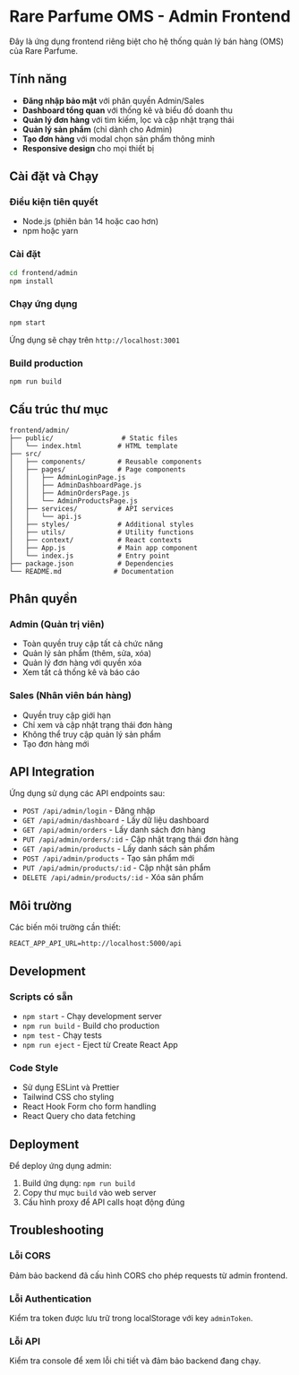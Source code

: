 # Rare Parfume OMS - Admin Frontend

Đây là ứng dụng frontend riêng biệt cho hệ thống quản lý bán hàng (OMS) của Rare Parfume.

## Tính năng

- **Đăng nhập bảo mật** với phân quyền Admin/Sales
- **Dashboard tổng quan** với thống kê và biểu đồ doanh thu
- **Quản lý đơn hàng** với tìm kiếm, lọc và cập nhật trạng thái
- **Quản lý sản phẩm** (chỉ dành cho Admin)
- **Tạo đơn hàng** với modal chọn sản phẩm thông minh
- **Responsive design** cho mọi thiết bị

## Cài đặt và Chạy

### Điều kiện tiên quyết

- Node.js (phiên bản 14 hoặc cao hơn)
- npm hoặc yarn

### Cài đặt

```bash
cd frontend/admin
npm install
```

### Chạy ứng dụng

```bash
npm start
```

Ứng dụng sẽ chạy trên `http://localhost:3001`

### Build production

```bash
npm run build
```

## Cấu trúc thư mục

```
frontend/admin/
├── public/                 # Static files
│   └── index.html         # HTML template
├── src/
│   ├── components/        # Reusable components
│   ├── pages/             # Page components
│   │   ├── AdminLoginPage.js
│   │   ├── AdminDashboardPage.js
│   │   ├── AdminOrdersPage.js
│   │   └── AdminProductsPage.js
│   ├── services/          # API services
│   │   └── api.js
│   ├── styles/            # Additional styles
│   ├── utils/             # Utility functions
│   ├── context/           # React contexts
│   ├── App.js             # Main app component
│   └── index.js           # Entry point
├── package.json           # Dependencies
└── README.md             # Documentation
```

## Phân quyền

### Admin (Quản trị viên)
- Toàn quyền truy cập tất cả chức năng
- Quản lý sản phẩm (thêm, sửa, xóa)
- Quản lý đơn hàng với quyền xóa
- Xem tất cả thống kê và báo cáo

### Sales (Nhân viên bán hàng)
- Quyền truy cập giới hạn
- Chỉ xem và cập nhật trạng thái đơn hàng
- Không thể truy cập quản lý sản phẩm
- Tạo đơn hàng mới

## API Integration

Ứng dụng sử dụng các API endpoints sau:

- `POST /api/admin/login` - Đăng nhập
- `GET /api/admin/dashboard` - Lấy dữ liệu dashboard
- `GET /api/admin/orders` - Lấy danh sách đơn hàng
- `PUT /api/admin/orders/:id` - Cập nhật trạng thái đơn hàng
- `GET /api/admin/products` - Lấy danh sách sản phẩm
- `POST /api/admin/products` - Tạo sản phẩm mới
- `PUT /api/admin/products/:id` - Cập nhật sản phẩm
- `DELETE /api/admin/products/:id` - Xóa sản phẩm

## Môi trường

Các biến môi trường cần thiết:

```env
REACT_APP_API_URL=http://localhost:5000/api
```

## Development

### Scripts có sẵn

- `npm start` - Chạy development server
- `npm run build` - Build cho production
- `npm test` - Chạy tests
- `npm run eject` - Eject từ Create React App

### Code Style

- Sử dụng ESLint và Prettier
- Tailwind CSS cho styling
- React Hook Form cho form handling
- React Query cho data fetching

## Deployment

Để deploy ứng dụng admin:

1. Build ứng dụng: `npm run build`
2. Copy thư mục `build` vào web server
3. Cấu hình proxy để API calls hoạt động đúng

## Troubleshooting

### Lỗi CORS
Đảm bảo backend đã cấu hình CORS cho phép requests từ admin frontend.

### Lỗi Authentication
Kiểm tra token được lưu trữ trong localStorage với key `adminToken`.

### Lỗi API
Kiểm tra console để xem lỗi chi tiết và đảm bảo backend đang chạy.
